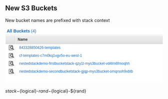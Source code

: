 ## New S3 Buckets

New bucket names are prefixed with stack context

<img src="images/nested-stacks/final-s3-buckets.png"></img>

${stack}-${logical}-${rand}-${logical}-${rand}
